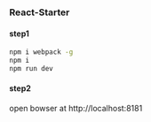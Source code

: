 ### React-Starter
#### step1
```bash
npm i webpack -g
npm i
npm run dev
```
#### step2
open bowser at http://localhost:8181  
